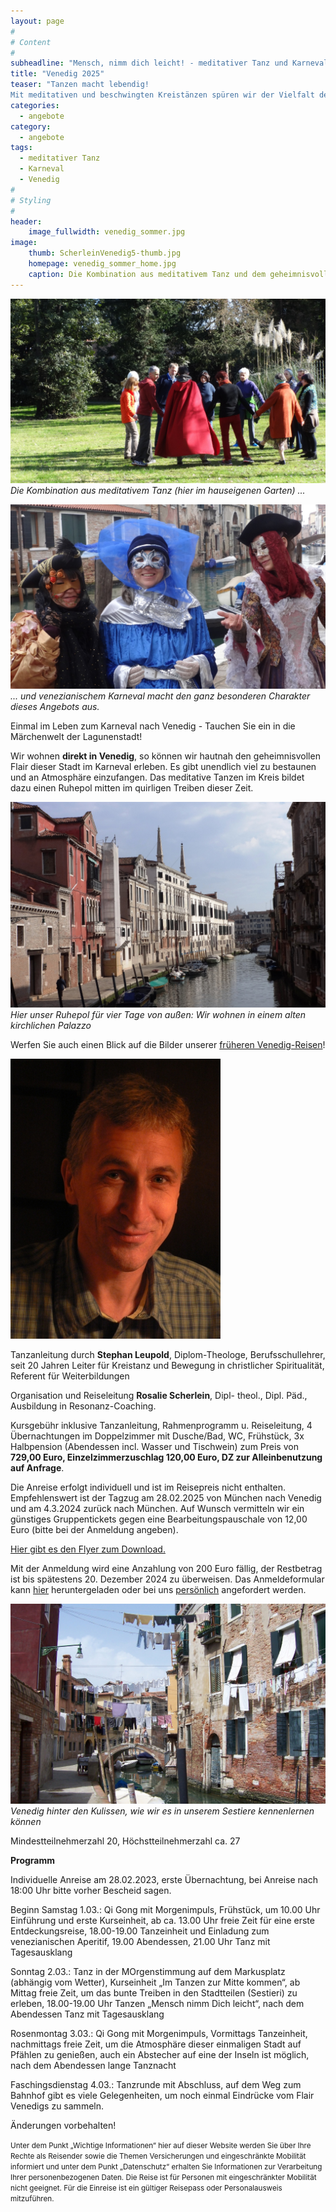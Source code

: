 ```yaml
---
layout: page
#
# Content
#
subheadline: "Mensch, nimm dich leicht! - meditativer Tanz und Karneval in Venedig 28. Februar - 4. März 2025 - <strong>AUSGEBUCHT</strong>"
title: "Venedig 2025"
teaser: "Tanzen macht lebendig!
Mit meditativen und beschwingten Kreistänzen spüren wir der Vielfalt des Lebens nach. Wir begegnen uns selbst, unserer Heiterkeit, Sehnsucht und Hoffnung im körperlichen Ausdruck der Bewegungen. In der Tanzgemeinschaft erfahren wir Lebensfreude und Inspiration, Leichtigkeit mischt sich mit Tiefgang."
categories:
  - angebote
category:
  - angebote
tags:
  - meditativer Tanz
  - Karneval
  - Venedig
#
# Styling
#
header:
    image_fullwidth: venedig_sommer.jpg
image:
    thumb: ScherleinVenedig5-thumb.jpg
    homepage: venedig_sommer_home.jpg
    caption: Die Kombination aus meditativem Tanz und dem geheimnisvollen Flair der Stadt macht den ganz besonderen Charakter dieses Angebots aus.
---
```

![Meditativer Tanz im hauseigenen Garten](/images/scherleinvenedig13.jpg)
*Die Kombination aus meditativem Tanz (hier im hauseigenen Garten) ...*

![Venezianischer Karneval](/images/scherleinvenedig14.jpg)
*... und venezianischem Karneval macht den ganz besonderen Charakter dieses Angebots aus.*

Einmal im Leben zum Karneval nach Venedig - Tauchen Sie ein in die Märchenwelt der Lagunenstadt!

Wir wohnen **direkt in Venedig**, so können wir hautnah den geheimnisvollen Flair dieser Stadt im Karneval erleben. Es gibt unendlich viel zu bestaunen und an Atmosphäre einzufangen. Das meditative Tanzen im Kreis bildet dazu einen Ruhepol mitten im quirligen Treiben dieser Zeit.

![Unser Palazzo von außen](/images/scherleinvenedig12.jpg)
*Hier unser Ruhepol für vier Tage von außen: Wir wohnen in einem alten kirchlichen Palazzo*

Werfen Sie auch einen Blick auf die Bilder unserer [früheren Venedig-Reisen](/impressionen/venedig/)!

![Stephan Leupold](/images/stephan_leupold.jpg)

Tanzanleitung durch **Stephan Leupold**, Diplom-Theologe, Berufsschullehrer, seit 20 Jahren Leiter für Kreistanz und Bewegung in christlicher Spiritualität, Referent für Weiterbildungen

Organisation und Reiseleitung **Rosalie Scherlein**, Dipl- theol., Dipl. Päd., Ausbildung in Resonanz-Coaching.

Kursgebühr inklusive Tanzanleitung, Rahmenprogramm u. Reiseleitung, 4 Übernachtungen im Doppelzimmer mit Dusche/Bad, WC, Frühstück, 3x Halbpension (Abendessen incl. Wasser und Tischwein) zum Preis von **729,00 Euro, Einzelzimmerzuschlag 120,00 Euro, DZ zur Alleinbenutzung auf Anfrage**.

Die Anreise erfolgt individuell und ist im Reisepreis nicht enthalten. Empfehlenswert ist der Tagzug am 28.02.2025 von München nach Venedig und am 4.3.2024 zurück nach München. Auf Wunsch vermitteln wir ein günstiges Gruppentickets gegen eine Bearbeitungspauschale von 12,00 Euro (bitte bei der Anmeldung angeben).

[Hier gibt es den Flyer zum Download.](/assets/downloads/Venedig_2025.pdf)

Mit der Anmeldung wird eine Anzahlung von 200 Euro fällig, der Restbetrag ist bis spätestens 20. Dezember 2024 zu überweisen. Das Anmeldeformular kann [hier](/anmeldung/) heruntergeladen oder bei uns [persönlich](/kontakt/) angefordert werden.

![Venedig hinter den Kulissen](/images/ScherleinVenedig10.jpg)
*Venedig hinter den Kulissen, wie wir es in unserem Sestiere kennenlernen können*

Mindestteilnehmerzahl 20, Höchstteilnehmerzahl ca. 27

**Programm**

Individuelle Anreise am 28.02.2023, erste Übernachtung, bei Anreise nach 18:00 Uhr bitte vorher Bescheid sagen.

Beginn Samstag 1.03.: Qi Gong mit Morgenimpuls, Frühstück, um 10.00 Uhr Einführung und erste Kurseinheit, ab ca. 13.00 Uhr freie Zeit für eine erste Entdeckungsreise, 18.00-19.00 Tanzeinheit und Einladung zum venezianischen Aperitif, 19.00 Abendessen, 21.00 Uhr Tanz mit Tagesausklang

Sonntag 2.03.: Tanz in der MOrgenstimmung auf dem Markusplatz (abhängig vom Wetter), Kurseinheit „Im Tanzen zur Mitte kommen“, ab Mittag freie Zeit, um das bunte Treiben in den Stadtteilen (Sestieri) zu erleben, 18.00-19.00 Uhr Tanzen „Mensch nimm Dich leicht“, nach dem Abendessen Tanz mit Tagesausklang

Rosenmontag 3.03.: Qi Gong mit Morgenimpuls, Vormittags Tanzeinheit, nachmittags freie Zeit, um die Atmosphäre dieser einmaligen Stadt auf Pfählen zu genießen, auch ein Abstecher auf eine der Inseln ist möglich, nach dem Abendessen lange Tanznacht

Faschingsdienstag 4.03.: Tanzrunde mit Abschluss, auf dem Weg zum Bahnhof gibt es viele Gelegenheiten, um noch einmal Eindrücke vom Flair Venedigs zu sammeln.

Änderungen vorbehalten!

<body><small>
	Unter dem Punkt „Wichtige Informationen“ hier auf dieser Website werden Sie über Ihre Rechte als Reisender sowie die Themen Versicherungen und eingeschränkte Mobilität informiert und unter dem Punkt „Datenschutz“ erhalten Sie Informationen zur Verarbeitung Ihrer personenbezogenen Daten. Die Reise ist für Personen mit eingeschränkter Mobilität nicht geeignet. Für die Einreise ist ein gültiger Reisepass oder Personalausweis mitzuführen.
</small></body>
